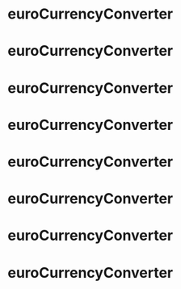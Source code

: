 # euroCurrencyConverter
# euroCurrencyConverter
# euroCurrencyConverter
# euroCurrencyConverter
# euroCurrencyConverter
# euroCurrencyConverter
# euroCurrencyConverter
# euroCurrencyConverter
